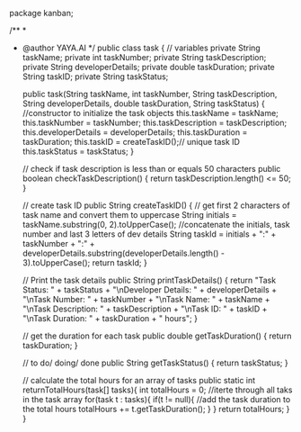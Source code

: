 package kanban;

/**
 *
 * @author YAYA.AI
 */
public class task {
    // variables
    private String taskName;
    private int taskNumber;
    private String taskDescription;
    private String developerDetails;
    private double taskDuration;
    private String taskID;
    private String taskStatus;

    public task(String taskName, int taskNumber, String taskDescription, String developerDetails, double taskDuration, String taskStatus) {
       //constructor to initialize the task objects 
        this.taskName = taskName;
        this.taskNumber = taskNumber;
        this.taskDescription = taskDescription;
        this.developerDetails = developerDetails;
        this.taskDuration = taskDuration;
        this.taskID = createTaskID();// unique task ID
        this.taskStatus = taskStatus;
    }

    // check if task description is less than or equals 50 characters
    public boolean checkTaskDescription() {
        return taskDescription.length() <= 50;
    }

    // create task ID
    public String createTaskID() {
        // get first 2 characters of task name and convert them to uppercase
        String initials = taskName.substring(0, 2).toUpperCase();
        //concatenate the initials, task number and last 3 letters of dev details
        String taskId = initials + ":" + taskNumber + ":" + developerDetails.substring(developerDetails.length() - 3).toUpperCase();
        return taskId;
    }

    // Print the task details 
    public String printTaskDetails() {
        return "Task Status: " + taskStatus + "\nDeveloper Details: " + developerDetails +
                "\nTask Number: " + taskNumber + "\nTask Name: " + taskName +
                "\nTask Description: " + taskDescription + "\nTask ID: " + taskID +
                "\nTask Duration: " + taskDuration + " hours";
    }

    // get the duration for each task
    public double getTaskDuration() {
        return taskDuration;
    }

    // to do/ doing/ done
    public String getTaskStatus() {
        return taskStatus;
    }
    
    // calculate the total hours for an array of tasks
    public static int returnTotalHours(task[] tasks){
        int totalHours = 0;
        //iterte through all taks in the task array
        for(task t : tasks){
            if(t != null){
                //add the task duration to the total hours 
                totalHours += t.getTaskDuration();
            }
        }
        return totalHours;
        }
}

